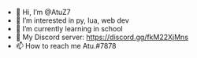 - 👋 Hi, I’m @AtuZ7
- 👀 I’m interested in py, lua, web dev
- 🌱 I’m currently learning in school
- 💞️ My Discord server: https://discord.gg/fkM22XjMns 
- 📫 How to reach me Atu.#7878

<!---
AtuZ7/AtuZ7 is a ✨ special ✨ repository because its `README.md` (this file) appears on your GitHub profile.
You can click the Preview link to take a look at your changes.
--->
